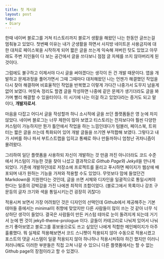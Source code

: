 ```yaml
---
title: 첫 게시글
layout: post
tags:
- Diary
---
```

한때 네이버 블로그를 거쳐 티스토리까지 블로거 생활을 해왔던 나는 한동안 글쓰는걸 멈춰놓고 있었다. 첫번째 이유는 내가 군생활을 하면서 사지방 네이트온 사용금지에 대한 대처로 페이스북을 시작하게 되어 짧은 글을 쓰는게 익숙해 져버린 탓도 있었고 아무래도 주변 지인들이 다 보는 공간에서 글을 쓰다보니 점점 글 자체를 쓰지 않아버리게 된것이다.

그럼에도 불구하고 이제서야 다시 글을 써야겠다는 생각이 든 건 개발 때문이다. 앱을 개발하고 문제과정을 풀어가면서 그때 그때마다 대처해왔던 나는 언젠가 해결했던 작업을 다시 찾아 해결하며 비효율적인 작업을 반복했고 이렇게 가다간 나중가서 도무지 남을게 없어 보였다. 머릿속 정리도 할겸 글을 작성하면 나중에 같은 문제가 생기더라도 글을 봐가며 빨리 해결할 수 있을터이다. 이 시기에 나는 이걸 하고 있었다라는 증거도 되고 말이다, **개발자로서**.

마음을 다잡고 어디서 글을 작성할까 하니 소시적에 글을 쓰던 플랫폼들은 영 눈에 차지 않았다. 네이버 블로그는 너무 제한이 많아 보였고 티스토리는 전자보다야 훨씬 다양한 커스텀이 가능하지만 뭔가 틀안에서 작업을 하는 느낌인데다가 텀블러, 페이스북, 트위터는 짧은 글을 쓰는데 특화되어 있어 개발 글들을 쓰기엔 부적합해 보였다. 그렇다고 내가 서버를 하나 파서 부트스트랩을 입히고 통째로 하나 만들까하니 엄청난 귀차니즘이 몰려왔다.

그리하여 일단 플랫폼을 사용하되 자신이 개발하는 것 만큼 까진 아니더라도 코드 수준에서 커스텀이 가능한 것을 찾아 나섰고 결과적으로 *Github Page*와 *Jekyll*을 만나게 되었다. 기존에 개발하던데로 저장소에 프로젝트를 올리고 푸시하면 페이지가 웹상에 배포되며 내가 원하는 기능을 가져와 적용할 수도 있었다. 무엇보다 맘에 들었던건 Markdown을 지원한다는 것인데, 글을 쓰면 서체와 디자인을 일괄적으로 통일시켜야한다는 일종의 강박감을 가진 나에겐 최적의 조합이었다. (블로그에서 목록이나 강조 구문등의 글자 크기와 색을 통일시키는건 굉장히 귀찮다)

적용시켜 보면서 가장 어려웠던 것은 디자인의 선택인데 Github에서 제공해주는 기본 테마들 중에서는 minimal이 취향에 맞았지만 다른 사람들이 많이 쓰는 것 같아 너무 식상하단 생각이 들었다. 결국은 사람들이 만든 커스텀 테마로 눈이 돌려지게 되는데 거기서 눈에 띈 것이 jekyll-theme-prologue 이다. 글들이 카테고리로 나눠져 있어서 나눠쓰기 좋아보였고 블로그를 홍보용으로도 쓰고 싶었던 나에게 적합한 메인페이지가 아주 훌륭했다. 뭐 실제로 적용해보면서 코드 스니펫이 적용되지 않아 수동으로 적용시켰고 포스트의 댓글 시스템이 일괄 적용되지 않아 하나하나 적용시켜줘야 하긴 했지만 이러니 저러니해도 이러한 부분들은 직접 고쳐 나갈 수 있으니 다른 플랫폼에서는 할 수 없는 Github page의 장점이라고 할 수 있겠다.
